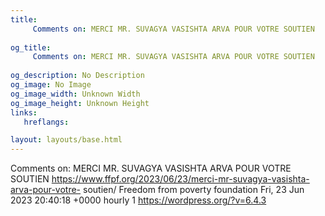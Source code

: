 ```yaml
---
title: 
     Comments on: MERCI MR. SUVAGYA VASISHTA ARVA POUR VOTRE SOUTIEN
    
og_title: 
     Comments on: MERCI MR. SUVAGYA VASISHTA ARVA POUR VOTRE SOUTIEN
    
og_description: No Description
og_image: No Image
og_image_width: Unknown Width
og_image_height: Unknown Height
links:
   hreflangs:

layout: layouts/base.html
---
```

Comments on: MERCI MR. SUVAGYA VASISHTA ARVA POUR VOTRE SOUTIEN
https://www.ffpf.org/2023/06/23/merci-mr-suvagya-vasishta-arva-pour-votre-
soutien/  Freedom from poverty foundation  Fri, 23 Jun 2023 20:40:18 +0000
hourly  1  https://wordpress.org/?v=6.4.3

